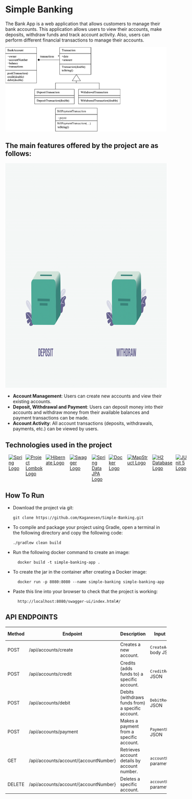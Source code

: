 # Simple Banking

The Bank App is a web application that allows customers to manage their bank accounts. This application allows users to
view their accounts, make deposits, withdraw funds and track account activity. Also, users can perform different
financial transactions to manage their accounts.

![model](images/model.png)

## The main features offered by the project are as follows:

<div style="pointer-events: none;">
    <img src="images/depositAndWithdraw.gif" alt="Deposit And Withdraw" width="1200" height="700" />
</div>

- **Account Management**: Users can create new accounts and view their existing accounts.
- **Deposit, Withdrawal and Payment**: Users can deposit money into their accounts and withdraw money from their
  available balances and payment transactions can be made.
- **Account Activity**: All account transactions (deposits, withdrawals, payments, etc.) can be viewed by users.

## Technologies used in the project

<div style="display: flex;">
    <a href="https://www.java.com" target="_blank" style="margin-right: 10px;">
        <img src="https://raw.githubusercontent.com/devicons/devicon/master/icons/java/java-original.svg" alt="Java Logo" width="50" height="50" title="Java">
    </a>
    <a href="https://spring.io/" target="_blank" style="margin-right: 10px;">
        <img src="https://www.vectorlogo.zone/logos/springio/springio-icon.svg" alt="Spring Logo" width="50" height="50" title="Spring">
    </a>
    <a href="https://projectlombok.org/" target="_blank" style="margin-right: 10px;">
        <img src="https://avatars.githubusercontent.com/u/45949248?s=200&v=4" alt="Project Lombok Logo" width="50" height="50" title="Project Lombok">
    </a>
    <a href="https://hibernate.org/" target="_blank" style="margin-right: 10px;">
        <img src="https://cdn.freebiesupply.com/logos/large/2x/hibernate-logo-png-transparent.png" alt="Hibernate Logo" width="50" height="50" title="Hibernate">
    </a>
    <a href="https://swagger.io/" target="_blank" style="margin-right: 10px;">
        <img src="https://seeklogo.com/images/S/swagger-logo-A49F73BAF4-seeklogo.com.png" alt="Swagger Logo" width="50" height="50" title="Swagger">
    </a>
    <a href="https://spring.io/projects/spring-data-jpa" target="_blank" style="margin-right: 10px;">
        <img src="https://huongdanjava.com/wp-content/uploads/2018/01/spring-data.png" alt="Spring Data JPA Logo" width="50" height="50" title="Spring Data JPA">
    </a>
    <a href="https://www.docker.com/" target="_blank" style="margin-right: 10px;">
        <img src="https://www.vectorlogo.zone/logos/docker/docker-icon.svg" alt="Docker Logo" width="50" height="50" title="Docker">
    </a>
    <a href="https://www.mapstruct.org/" target="_blank" style="margin-right: 10px;">
    <img src="https://encrypted-tbn0.gstatic.com/images?q=tbn:ANd9GcTc1EniRJDbewh-q8ibCF7wuEhfjM1zA2f3nA&s" alt="MapStruct Logo" width="200" height="50" title="MapStruct">
    </a>
    <a href="https://www.h2database.com/html/main.html" target="_blank" style="margin-right: 10px;">
        <img src="https://www.h2database.com/html/images/h2-logo-2.png" alt="H2 Database Logo" width="50" height="50" title="H2 Database">
    </a>
    <a href="https://junit.org/junit5/" target="_blank" style="margin-right: 10px;">
        <img src="https://junit.org/junit5/assets/img/junit5-logo.png" alt="JUnit 5 Logo" width="50" height="50" title="JUnit 5">
    </a>
    <a href="https://site.mockito.org/" target="_blank" style="margin-right: 10px;">
        <img src="https://raw.githubusercontent.com/mockito/mockito/main/src/main/javadoc/org/mockito/logo.png" alt="Mockito Logo" width="200" height="50" title="Mockito">
    </a>
</div>

## How To Run

- Download the project via git:

      git clone https://github.com/Kaganesen/Simple-Banking.git

- To compile and package your project using Gradle, open a terminal in the following directory and copy the following
  code:

      ./gradlew clean build

- Run the following docker command to create an image:

        docker build -t simple-banking-app .
- To create the jar in the container after creating a Docker image:

        docker run -p 8080:8080 --name simple-banking simple-banking-app

- Paste this line into your browser to check that the project is working:

        http://localhost:8080/swagger-ui/index.html#/

## API ENDPOINTS


| Method | Endpoint                       | Description                                 | Input Parameters                        | Postman Screenshot |
|--------|--------------------------------|---------------------------------------------|-----------------------------------------|--------------------|
| POST   | /api/accounts/create           | Creates a new account.                      | `CreateAccountRequest` body JSON        |     ![Create Account](screenshots/createAccount-Postman.png)               |
| POST   | /api/accounts/credit           | Credits (adds funds to) a specific account. | `CreditRequest` body JSON               |                    |
| POST   | /api/accounts/debit            | Debits (withdraws funds from) a specific account. | `DebitRequest` body JSON                |                    |
| POST   | /api/accounts/payment          | Makes a payment from a specific account.    | `PaymentRequest` body JSON              |                    |
| GET    | /api/accounts/account/{accountNumber} | Retrieves account details by account number. | `accountNumber` path parameter         |                    |
| DELETE | /api/accounts/account/{accountNumber} | Deletes a specific account.                 | `accountNumber` path parameter         |                    |



